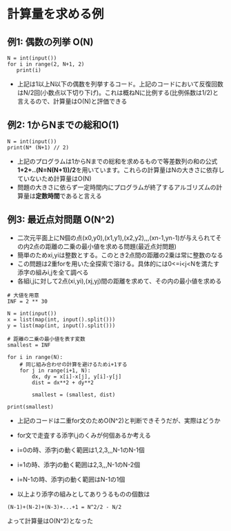 # 計算量を求める例

## 例1: 偶数の列挙 O(N)
 ```
 N = int(input())
 for i in range(2, N+1, 2)
    print(i)
 ```
 
 - 上記は1以上N以下の偶数を列挙するコード。上記のコードにおいて反復回数はN/2回(小数点以下切り下げ)。これは概ねNに比例する(比例係数は1/2)と言えるので、計算量はO(N)と評価できる

 ## 例2: 1からNまでの総和O(1)
 ```
 N = int(input())
 print(N* (N+1) // 2)
 ```
 - 上記のプログラムは1からNまでの総和を求めるもので等差数列の和の公式**1+2+..(N=N(N+1))/2**を用いています。これらの計算量はNの大きさに依存していないため計算量はO(N)
 - 問題の大きさに依らず一定時間内にプログラムが終了するアルゴリズムの計算量は**定数時間**であると言える

 ## 例3: 最近点対問題 O(N^2)
 - 二次元平面上にN個の点(x0,y0),(x1,y1),(x2,y2),,,(xn-1,yn-1)が与えられてその内2点の距離の二乗の最小値を求める問題(最近点対問題)
 - 簡単のためxi,yiは整数とする。このとき2点間の距離の2乗は常に整数のなる
 - この問題は2重forを用いた全探索で溶ける。具体的には0<=i<j<Nを満たす添字の組みi,jを全て調べる
 - 各組i,jに対して2点(xi,yi),(xj,yj)間の距離を求めて、その内の最小値を求める
```
# 大値を用意
INF = 2 ** 30

N = int(input())
x = list(map(int, input().split()))
y = list(map(int, input().split()))

# 距離の二乗の最小値を表す変数
smallest = INF

for i in range(N):
    # 同じ組み合わせの計算を避けるためi+1する
    for j in range(i+1, N):
        dx, dy = x[i]-x[j], y[i]-y[j]
        dist = dx**2 + dy**2

        smallest = (smallest, dist)

print(smallest)
``` 
- 上記のコードは二重for文のためO(N^2)と判断できそうだが、実際はどうか
- for文で走査する添字i,jのくみが何個あるか考える
- i=0の時、添字jの動く範囲は1,2,3,,,N-1のN-1個
- i=1の時、添字jの動く範囲は2,3,,,N-1のN-2個
- i=N-1の時、添字jの動く範囲はN-1の1個

- 以上より添字の組みとしてありうるものの個数は
```
(N-1)+(N-2)+(N-3)+...+1 = N^2/2 - N/2 
```
よって計算量はO(N^2)となった